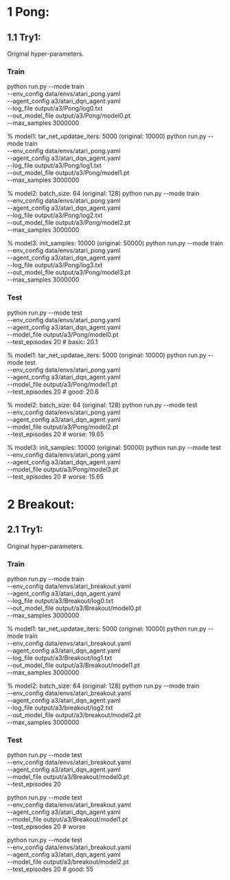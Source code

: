 # 1 Pong:
## 1.1 Try1:
Original hyper-parameters.
### Train
python run.py --mode train \
--env_config data/envs/atari_pong.yaml \
--agent_config a3/atari_dqn_agent.yaml \
--log_file output/a3/Pong/log0.txt \
--out_model_file output/a3/Pong/model0.pt \
--max_samples 3000000 

% model1: tar_net_updatae_iters: 5000 (original: 10000)
python run.py --mode train \
--env_config data/envs/atari_pong.yaml \
--agent_config a3/atari_dqn_agent.yaml \
--log_file output/a3/Pong/log1.txt \
--out_model_file output/a3/Pong/model1.pt \
--max_samples 3000000 

% model2: batch_size: 64 (original: 128)
python run.py --mode train \
--env_config data/envs/atari_pong.yaml \
--agent_config a3/atari_dqn_agent.yaml \
--log_file output/a3/Pong/log2.txt \
--out_model_file output/a3/Pong/model2.pt \
--max_samples 3000000 

% model3: init_samples: 10000 (original: 50000)
python run.py --mode train \
--env_config data/envs/atari_pong.yaml \
--agent_config a3/atari_dqn_agent.yaml \
--log_file output/a3/Pong/log3.txt \
--out_model_file output/a3/Pong/model3.pt \
--max_samples 3000000 

### Test
python run.py --mode test \
--env_config data/envs/atari_pong.yaml \
--agent_config a3/atari_dqn_agent.yaml \
--model_file output/a3/Pong/model0.pt \
--test_episodes 20  # basic: 20.1

% model1: tar_net_updatae_iters: 5000 (original: 10000)
python run.py --mode test \
--env_config data/envs/atari_pong.yaml \
--agent_config a3/atari_dqn_agent.yaml \
--model_file output/a3/Pong/model1.pt \
--test_episodes 20  # good: 20.6

% model2: batch_size: 64 (original: 128)
python run.py --mode test \
--env_config data/envs/atari_pong.yaml \
--agent_config a3/atari_dqn_agent.yaml \
--model_file output/a3/Pong/model2.pt \
--test_episodes 20  # worse: 19.65

% model3: init_samples: 10000 (original: 50000)
python run.py --mode test \
--env_config data/envs/atari_pong.yaml \
--agent_config a3/atari_dqn_agent.yaml \
--model_file output/a3/Pong/model3.pt \
--test_episodes 20  # worse: 15.65

# 2 Breakout:
## 2.1 Try1:
Original hyper-parameters.
### Train
python run.py --mode train \
--env_config data/envs/atari_breakout.yaml \
--agent_config a3/atari_dqn_agent.yaml \
--log_file output/a3/Breakout/log0.txt \
--out_model_file output/a3/Breakout/model0.pt \
--max_samples 3000000 

% model1: tar_net_updatae_iters: 5000 (original: 10000)
python run.py --mode train \
--env_config data/envs/atari_breakout.yaml \
--agent_config a3/atari_dqn_agent.yaml \
--log_file output/a3/Breakout/log1.txt \
--out_model_file output/a3/Breakout/model1.pt \
--max_samples 3000000 

% model2: batch_size: 64 (original: 128)
python run.py --mode train \
--env_config data/envs/atari_breakout.yaml \
--agent_config a3/atari_dqn_agent.yaml \
--log_file output/a3/breakout/log2.txt \
--out_model_file output/a3/breakout/model2.pt \
--max_samples 3000000 

### Test
python run.py --mode test \
--env_config data/envs/atari_breakout.yaml \
--agent_config a3/atari_dqn_agent.yaml \
--model_file output/a3/Breakout/model0.pt \
--test_episodes 20

python run.py --mode test \
--env_config data/envs/atari_breakout.yaml \
--agent_config a3/atari_dqn_agent.yaml \
--model_file output/a3/Breakout/model1.pt \
--test_episodes 20 # worse

python run.py --mode test \
--env_config data/envs/atari_breakout.yaml \
--agent_config a3/atari_dqn_agent.yaml \
--model_file output/a3/breakout/model2.pt \
--test_episodes 20  # good: 55